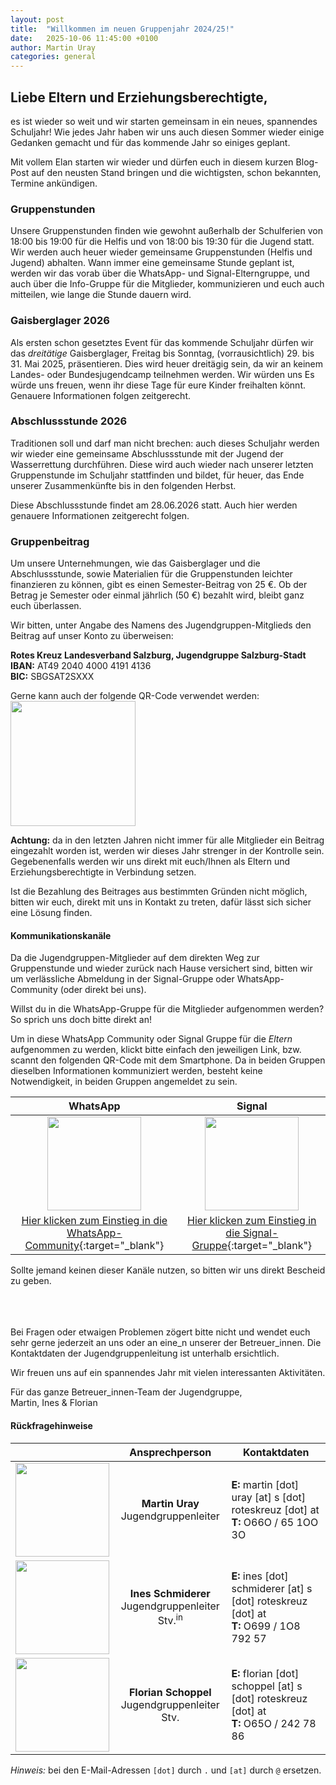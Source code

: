 ```yaml
---
layout: post
title:  "Willkommen im neuen Gruppenjahr 2024/25!"
date:   2025-10-06 11:45:00 +0100
author: Martin Uray
categories: general
---
```


## Liebe Eltern und Erziehungsberechtigte,

es ist wieder so weit und wir starten gemeinsam in ein neues, spannendes Schuljahr!
Wie jedes Jahr haben wir uns auch diesen Sommer wieder einige Gedanken gemacht und für das kommende Jahr so einiges 
geplant. 

Mit vollem Elan starten wir wieder und dürfen euch in diesem kurzen Blog-Post auf 
den neusten Stand bringen und die wichtigsten, schon bekannten, Termine ankündigen.


### Gruppenstunden
Unsere Gruppenstunden finden wie gewohnt außerhalb der Schulferien von 
18:00 bis 19:00 für die Helfis und von 18:00 bis 19:30 für die Jugend statt.
Wir werden auch heuer wieder gemeinsame Gruppenstunden (Helfis und Jugend) 
abhalten. Wann immer eine gemeinsame Stunde geplant ist, werden wir das vorab 
über die WhatsApp- und Signal-Elterngruppe, und auch über die Info-Gruppe für 
die Mitglieder, kommunizieren und euch auch mitteilen, wie lange die Stunde 
dauern wird. 


### Gaisberglager 2026

Als ersten schon gesetztes Event für das kommende Schuljahr dürfen wir
das *dreitätige* Gaisberglager, Freitag 
bis Sonntag, (vorrausichtlich) 29. bis 31. Mai 2025, präsentieren. 
Dies wird heuer dreitägig sein, da wir an keinem Landes- oder Bundesjugendcamp teilnehmen werden.
Wir würden uns 
Es würde uns freuen, wenn ihr diese Tage für eure Kinder freihalten könnt. Genauere Informationen 
folgen zeitgerecht.

### Abschlussstunde 2026

Traditionen soll und darf man nicht brechen:
auch dieses Schuljahr werden wir wieder eine gemeinsame 
Abschlussstunde mit der Jugend der Wasserrettung durchführen. Diese wird auch 
wieder nach unserer letzten Gruppenstunde im Schuljahr stattfinden und bildet, 
für heuer, das Ende unserer Zusammenkünfte bis in den folgenden Herbst.

Diese Abschlussstunde findet am 28.06.2026 statt. Auch hier werden genauere Informationen 
zeitgerecht folgen.


### Gruppenbeitrag
Um unsere Unternehmungen, wie das Gaisberglager und die Abschlussstunde, 
sowie Materialien für die Gruppenstunden leichter finanzieren zu können, 
gibt es einen Semester-Beitrag von 25 €. Ob der Betrag je 
Semester oder einmal jährlich (50 €) bezahlt wird, bleibt ganz euch überlassen. 

Wir bitten, unter Angabe des Namens des Jugendgruppen-Mitglieds den Beitrag 
auf unser Konto zu überweisen: 

**Rotes Kreuz Landesverband Salzburg, Jugendgruppe Salzburg-Stadt**<br>
**IBAN:**  AT49 2040 4000 4191 4136<br>
**BIC:**   SBGSAT2SXXX

Gerne kann auch der folgende QR-Code verwendet werden:<br>
<img src="https://www.red-angels.at/assets/gruppenbeitrag_qr.png" width="200" />

__Achtung:__ da in den letzten Jahren nicht immer für alle Mitglieder ein Beitrag eingezahlt 
worden ist, werden wir dieses Jahr strenger in der Kontrolle sein. Gegebenenfalls
werden wir uns direkt mit euch/Ihnen als Eltern und Erziehungsberechtigte in 
Verbindung setzen.

Ist die Bezahlung des Beitrages aus bestimmten Gründen nicht möglich, bitten wir 
euch, direkt mit uns in Kontakt zu treten, dafür lässt sich sicher eine Lösung 
finden.

#### Kommunikationskanäle
Da die Jugendgruppen-Mitglieder auf dem direkten Weg zur Gruppenstunde und 
wieder zurück nach Hause versichert sind, bitten wir um verlässliche Abmeldung 
in der Signal-Gruppe oder WhatsApp-Community (oder direkt bei uns).

Willst du in die WhatsApp-Gruppe für die Mitglieder aufgenommen werden? So sprich
uns doch bitte direkt an!

Um in diese WhatsApp Community oder Signal Gruppe für die _Eltern_ aufgenommen zu werden, 
klickt bitte 
einfach den jeweiligen Link, bzw.  scannt den folgenden QR-Code mit dem 
Smartphone. Da in beiden Gruppen dieselben Informationen kommuniziert werden, 
besteht keine Notwendigkeit, in beiden Gruppen angemeldet zu sein.

| WhatsApp | Signal |
|:---:|:---:|
| <img src="{{site.image-path}}/assets/wa_qr25.png" width="150" /> | <img src="{{site.image-path}}/assets/sg_qr.png" width="150" /> |
| [Hier klicken zum Einstieg in die WhatsApp-Community](https://chat.whatsapp.com/Cd810rCrkfsB06GQdDpcn9){:target="_blank"} | [Hier klicken zum Einstieg in die Signal-Gruppe](https://signal.group/#CjQKIPg5RawmK9AHhjp-Hj8mtpDe5e_WVObgzU-8KaLJkqEtEhD53kMkVMzHtk-MX17qRd3z){:target="_blank"} |


Sollte jemand keinen dieser Kanäle nutzen, so bitten wir uns direkt Bescheid zu geben.

<br><br><br>
Bei Fragen oder etwaigen Problemen zögert bitte nicht und wendet euch sehr gerne 
jederzeit an uns oder an eine\_n unserer der Betreuer\_innen. Die Kontaktdaten der
Jugendgruppenleitung ist unterhalb ersichtlich.



Wir freuen uns auf ein spannendes Jahr mit vielen interessanten Aktivitäten.<br>

Für das ganze Betreuer_innen-Team der Jugendgruppe,<br>
   Martin, Ines & Florian

#### Rückfragehinweise

|  | Ansprechperson | Kontaktdaten |
|---|:---:|---|
| <img src="https://www.fh-salzburg.ac.at/fileadmin/_processed_/8/6/csm_36417_a3b98b9b6c.jpg" width="150" /> | **Martin Uray**<br>Jugendgruppenleiter | **E:** martin [dot] uray [at] s [dot] roteskreuz [dot] at <br> **T:** O66O / 65 1OO 3O |
| <img src="{{site.image-path}}/assets/ines.jpeg" width="150" /> | **Ines Schmiderer**<br>Jugendgruppenleiter Stv.<sup>in</sup> | **E:** ines [dot] schmiderer [at] s [dot] roteskreuz [dot] at <br> **T:** O699 / 1O8 792 57 |
| <img src="{{site.image-path}}/assets/florian.jpeg" width="150" /> | **Florian Schoppel**<br>Jugendgruppenleiter Stv. | **E:** florian [dot] schoppel [at] s [dot] roteskreuz [dot] at <br> **T:** O65O / 242 78 86 |

_Hinweis:_ bei den E-Mail-Adressen `[dot]` durch `.` und `[at]` durch `@` ersetzen.
